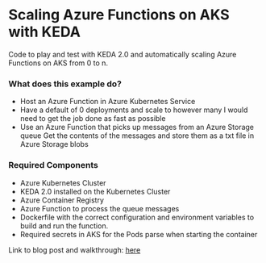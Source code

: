 # Scaling Azure Functions on AKS with KEDA
Code to play and test with KEDA 2.0 and automatically scaling Azure Functions on AKS from 0 to n.

### What does this example do?
- Host an Azure Function in Azure Kubernetes Service
- Have a default of 0 deployments and scale to however many I would need to get the job done as fast as possible
- Use an Azure Function that picks up messages from an Azure Storage queue
Get the contents of the messages and store them as a txt file in Azure Storage blobs

### Required Components
- Azure Kubernetes Cluster
- KEDA 2.0 installed on the Kubernetes Cluster
- Azure Container Registry
- Azure Function to process the queue messages
- Dockerfile with the correct configuration and environment variables to build and run the function.
- Required secrets in AKS for the Pods parse when starting the container

Link to blog post and walkthrough: [here](https://www.wesleyhaakman.org/scaling-azure-functions-from-zero-to-n-hero-on-kubernetes-with-keda/)
